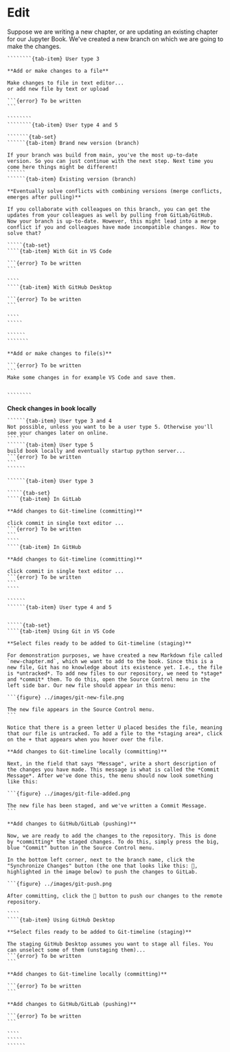 # Edit

Suppose we are writing a new chapter, or are updating an existing chapter for our Jupyter Book. We've created a new branch on which we are going to make the changes.

`````````{tab-set}
````````{tab-item} User type 3

**Add or make changes to a file**

Make changes to file in text editor...
or add new file by text or upload

```{error} To be written
```

````````
````````{tab-item} User type 4 and 5

```````{tab-set}
``````{tab-item} Brand new version (branch)

If your branch was build from main, you've the most up-to-date version. So you can just continue with the next step. Next time you come here things might be different!
``````
``````{tab-item} Existing version (branch)

**Eventually solve conflicts with combining versions (merge conflicts, emerges after pulling)**

If you collaborate with colleagues on this branch, you can get the updates from your colleagues as well by pulling from GitLab/GitHub. Now your branch is up-to-date. However, this might lead into a merge conflict if you and colleagues have made incompatible changes. How to solve that?

`````{tab-set}
````{tab-item} With Git in VS Code

```{error} To be written
```

````
````{tab-item} With GitHub Desktop

```{error} To be written
```

````
`````

``````
```````

**Add or make changes to file(s)**

```{error} To be written
```
Make some changes in for example VS Code and save them.


````````
`````````

**Check changes in book locally**
```````{tab-set}
``````{tab-item} User type 3 and 4
Not possible, unless you want to be a user type 5. Otherwise you'll see your changes later on online.
``````
``````{tab-item} User type 5
build book locally and eventually startup python server...
```{error} To be written
```
``````
```````

```````{tab-set}
``````{tab-item} User type 3

`````{tab-set}
````{tab-item} In GitLab

**Add changes to Git-timeline (committing)**

click commit in single text editor ...
```{error} To be written
```
````
````{tab-item} In GitHub

**Add changes to Git-timeline (committing)**

click commit in single text editor ...
```{error} To be written
```
````

``````
``````{tab-item} User type 4 and 5


`````{tab-set}
````{tab-item} Using Git in VS Code

**Select files ready to be added to Git-timeline (staging)**

For demonstration purposes, we have created a new Markdown file called `new-chapter.md`, which we want to add to the book. Since this is a new file, Git has no knowledge about its existence yet. I.e., the file is *untracked*. To add new files to our repository, we need to *stage* and *commit* them. To do this, open the Source Control menu in the left side bar. Our new file should appear in this menu:

```{figure} ../images/git-new-file.png

The new file appears in the Source Control menu.
```

Notice that there is a green letter U placed besides the file, meaning that our file is untracked. To add a file to the *staging area*, click on the + that appears when you hover over the file. 

**Add changes to Git-timeline locally (committing)**

Next, in the field that says "Message", write a short description of the changes you have made. This message is what is called the *Commit Message*. After we've done this, the menu should now look something like this:

```{figure} ../images/git-file-added.png

The new file has been staged, and we've written a Commit Message.
```

**Add changes to GitHub/GitLab (pushing)**

Now, we are ready to add the changes to the repository. This is done by *committing* the staged changes. To do this, simply press the big, blue "Commit" button in the Source Control menu. 

In the bottom left corner, next to the branch name, click the "Synchronize Changes" button (the one that looks like this: 🔄, highlighted in the image below) to push the changes to GitLab.

```{figure} ../images/git-push.png

After committing, click the 🔄 button to push our changes to the remote repository.

````
````{tab-item} Using GitHub Desktop

**Select files ready to be added to Git-timeline (staging)**

The staging GitHub Desktop assumes you want to stage all files. You can unselect some of them (unstaging them)...
```{error} To be written
```

**Add changes to Git-timeline locally (committing)**

```{error} To be written
```

**Add changes to GitHub/GitLab (pushing)**

```{error} To be written
```

````
`````
``````
```````